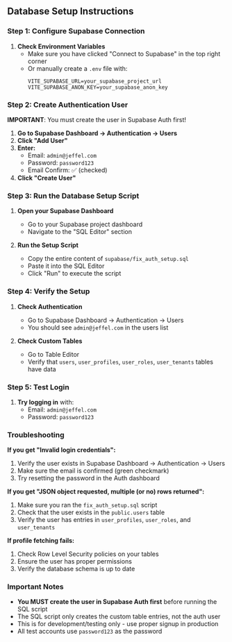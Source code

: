 ## Database Setup Instructions

### Step 1: Configure Supabase Connection

1. **Check Environment Variables**
   - Make sure you have clicked "Connect to Supabase" in the top right corner
   - Or manually create a `.env` file with:
     ```
     VITE_SUPABASE_URL=your_supabase_project_url
     VITE_SUPABASE_ANON_KEY=your_supabase_anon_key
     ```

### Step 2: Create Authentication User

**IMPORTANT**: You must create the user in Supabase Auth first!

1. **Go to Supabase Dashboard → Authentication → Users**
2. **Click "Add User"**
3. **Enter:**
   - Email: `admin@jeffel.com`
   - Password: `password123`
   - Email Confirm: ✅ (checked)
4. **Click "Create User"**

### Step 3: Run the Database Setup Script

1. **Open your Supabase Dashboard**
   - Go to your Supabase project dashboard
   - Navigate to the "SQL Editor" section

2. **Run the Setup Script**
   - Copy the entire content of `supabase/fix_auth_setup.sql`
   - Paste it into the SQL Editor
   - Click "Run" to execute the script

### Step 4: Verify the Setup

1. **Check Authentication**
   - Go to Supabase Dashboard → Authentication → Users
   - You should see `admin@jeffel.com` in the users list

2. **Check Custom Tables**
   - Go to Table Editor
   - Verify that `users`, `user_profiles`, `user_roles`, `user_tenants` tables have data

### Step 5: Test Login

1. **Try logging in** with:
   - Email: `admin@jeffel.com`
   - Password: `password123`

### Troubleshooting

**If you get "Invalid login credentials":**
1. Verify the user exists in Supabase Dashboard → Authentication → Users
2. Make sure the email is confirmed (green checkmark)
3. Try resetting the password in the Auth dashboard

**If you get "JSON object requested, multiple (or no) rows returned":**
1. Make sure you ran the `fix_auth_setup.sql` script
2. Check that the user exists in the `public.users` table
3. Verify the user has entries in `user_profiles`, `user_roles`, and `user_tenants`

**If profile fetching fails:**
1. Check Row Level Security policies on your tables
2. Ensure the user has proper permissions
3. Verify the database schema is up to date

### Important Notes

- **You MUST create the user in Supabase Auth first** before running the SQL script
- The SQL script only creates the custom table entries, not the auth user
- This is for development/testing only - use proper signup in production
- All test accounts use `password123` as the password